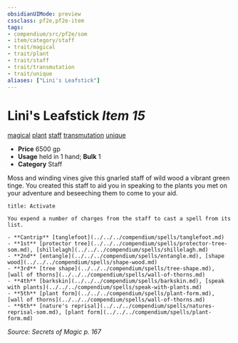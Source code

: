 ```yaml
---
obsidianUIMode: preview
cssclass: pf2e,pf2e-item
tags:
- compendium/src/pf2e/som
- item/category/staff
- trait/magical
- trait/plant
- trait/staff
- trait/transmutation
- trait/unique
aliases: ["Lini's Leafstick"]
---
```

# Lini's Leafstick *Item 15*  
[magical](../../../rules/traits/magical.md)  [plant](../../../rules/traits/plant.md)  [staff](../../../rules/traits/staff.md)  [transmutation](../../../rules/traits/transmutation.md)  [unique](../../../rules/traits/unique.md)  

- **Price** 6500 gp
- **Usage** held in 1 hand; **Bulk** 1
- **Category** Staff

Moss and winding vines give this gnarled staff of wild wood a vibrant green tinge. You created this staff to aid you in speaking to the plants you met on your adventure and beseeching them to come to your aid.

```ad-embed-ability
title: Activate

You expend a number of charges from the staff to cast a spell from its list.

- **Cantrip** [tanglefoot](../../../compendium/spells/tanglefoot.md)
- **1st** [protector tree](../../../compendium/spells/protector-tree-som.md), [shillelagh](../../../compendium/spells/shillelagh.md)
- **2nd** [entangle](../../../compendium/spells/entangle.md), [shape wood](../../../compendium/spells/shape-wood.md)
- **3rd** [tree shape](../../../compendium/spells/tree-shape.md), [wall of thorns](../../../compendium/spells/wall-of-thorns.md)
- **4th** [barkskin](../../../compendium/spells/barkskin.md), [speak with plants](../../../compendium/spells/speak-with-plants.md)
- **5th** [plant form](../../../compendium/spells/plant-form.md), [wall of thorns](../../../compendium/spells/wall-of-thorns.md)
- **6th** [nature's reprisal](../../../compendium/spells/natures-reprisal-som.md), [plant form](../../../compendium/spells/plant-form.md)
```

*Source: Secrets of Magic p. 167*
